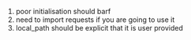 1. poor initialisation should barf
10. need to import requests if you are going to use it
11. local_path should be explicit that it is user provided

